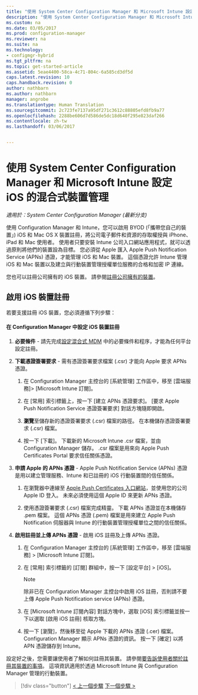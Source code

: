 ```yaml
---
title: "使用 System Center Configuration Manager 和 Microsoft Intune 設定 iOS 和 Mac 的混合式裝置管理 | Microsoft Docs"
description: "使用 System Center Configuration Manager 和 Microsoft Intune 設定 iOS 裝置管理。"
ms.custom: na
ms.date: 03/05/2017
ms.prod: configuration-manager
ms.reviewer: na
ms.suite: na
ms.technology:
- configmgr-hybrid
ms.tgt_pltfrm: na
ms.topic: get-started-article
ms.assetid: 5eae4400-58ca-4c71-804c-6a585cd3df5d
caps.latest.revision: 10
caps.handback.revision: 0
author: nathbarn
ms.author: nathbarn
manager: angrobe
ms.translationtype: Human Translation
ms.sourcegitcommit: 2c723fe7137a95df271c3612c88805efd8fb9a77
ms.openlocfilehash: 2288be606d7d586de5dc18d640f295e823daf266
ms.contentlocale: zh-tw
ms.lasthandoff: 03/06/2017


---
```

# <a name="set-up-ios-hybrid-device-management-with-system-center-configuration-manager-and-microsoft-intune"></a>使用 System Center Configuration Manager 和 Microsoft Intune 設定 iOS 的混合式裝置管理

*適用於：System Center Configuration Manager (最新分支)*

使用 Configuration Manager 和 Intune，您可以啟用 BYOD (「攜帶您自己的裝置」) iOS 和 Mac OS X 裝置註冊，將公司電子郵件和資源的存取權授與 iPhone、iPad 和 Mac 使用者。 使用者只要安裝 Intune 公司入口網站應用程式，就可以透過原則將他們的裝置設為目標。 您必須從 Apple 匯入 Apple Push Notification Service (APNs) 憑證，才能管理 iOS 和 Mac 裝置。 這個憑證允許 Intune 管理 iOS 和 Mac 裝置以及建立與行動裝置管理授權單位服務的合格和加密 IP 連線。  

 您也可以註冊公司擁有的 iOS 裝置。  請參閱[註冊公司擁有的裝置](enroll-company-owned-devices.md)。  

## <a name="enable-ios-device-enrollment"></a>啟用 iOS 裝置註冊  
 若要支援註冊 iOS 裝置，您必須遵循下列步驟：  

#### <a name="set-up-ios-device-enrollment-in-configuration-manager"></a>在 Configuration Manager 中設定 iOS 裝置註冊  

1.  **必要條件** - 請先完成[設定混合式 MDM](setup-hybrid-mdm.md) 中的必要條件和程序，才能為任何平台設定註冊。    

2.  **下載憑證簽署要求** - 需有憑證簽署要求檔案 (.csr) 才能向 Apple 要求 APNs 憑證。  

    1.  在 Configuration Manager 主控台的 [系統管理] 工作區中，移至 [雲端服務]> [Microsoft Intune 訂閱]。  

    2.  在 [常用] 索引標籤上，按一下 [建立 APNs 憑證要求]。 [要求 Apple Push Notification Service 憑證簽署要求] 對話方塊隨即開啟。  

    3.  **瀏覽**至儲存新的憑證簽署要求 (.csr) 檔案的路徑。 在本機儲存憑證簽署要求 (.csr) 檔案。  

    4.  按一下 [下載]。 下載新的 Microsoft Intune .csr 檔案，並由 Configuration Manager 儲存。 .csr 檔案是用來向 Apple Push Certificates Portal 要求信任關係憑證。  

3.  **申請 Apple 的 APNs 憑證** - Apple Push Notification Service (APNs) 憑證是用以建立管理服務、Intune 和已註冊的 iOS 行動裝置間的信任關係。  

    1.  在瀏覽器中連線至 [Apple Push Certificates 入口網站](http://go.microsoft.com/fwlink/?LinkId=269844)，並使用您的公司 Apple ID 登入。 未來必須使用這個 Apple ID 來更新 APNs 憑證。  

    2.  使用憑證簽署要求 (.csr) 檔案完成精靈。 下載 APNs 憑證並在本機儲存 .pem 檔案。 這個 APNs 憑證 (.pem) 檔案是用來建立 Apple Push Notification 伺服器與 Intune 的行動裝置管理授權單位之間的信任關係。  

4.  **啟用註冊並上傳 APNs 憑證** - 啟用 iOS 註冊及上傳 APNs 憑證。  

    1.  在 Configuration Manager 主控台的 [系統管理] 工作區中，移至 [雲端服務] > [Microsoft Intune 訂閱]。  

    2.  在 [常用] 索引標籤的 [訂閱] 群組中，按一下 [設定平台] > [iOS]。  

        > [!NOTE]  
        >  除非已在 Configuration Manager 主控台中啟用 iOS 註冊，否則請不要上傳 Apple Push Notification service (APNs) 憑證。  

    3.  在 [Microsoft Intune 訂閱內容] 對話方塊中，選取 [iOS] 索引標籤並按一下以選取 [啟用 iOS 註冊] 核取方塊。  

    4.  按一下 [瀏覽]，然後移至從 Apple 下載的 APNs 憑證 (.cer) 檔案。 Configuration Manager 顯示 APNs 憑證的資訊。 按一下 [確定] 以將 APN 憑證儲存到 Intune。  

 設定好之後，您需要讓使用者了解如何註冊其裝置。 請參閱[要告訴使用者關於註冊其裝置的事項](https://docs.microsoft.com/intune/deploy-use/what-to-tell-your-end-users-about-using-microsoft-intune)。 這項資訊適用於透過 Microsoft Intune 與 Configuration Manager 管理的行動裝置。

> [!div class="button"]
[< 上一個步驟](create-service-connection-point.md)  [下一個步驟 >](set-up-additional-management.md)

